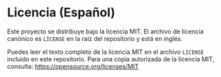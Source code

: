 # Licencia (Español)

Este proyecto se distribuye bajo la licencia MIT. El archivo de licencia canónico es `LICENSE` en la raíz del repositorio y está en inglés.

Puedes leer el texto completo de la licencia MIT en el archivo `LICENSE` incluido en este repositorio. Para una copia autorizada de la licencia MIT, consulta: https://opensource.org/licenses/MIT
